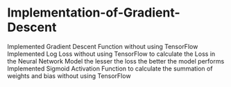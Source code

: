 # Implementation-of-Gradient-Descent
Implemented Gradient Descent Function without using TensorFlow
Implemented Log Loss without using TensorFlow to calculate the Loss in the Neural Network Model the lesser the loss the better the model performs
Implemented Sigmoid Activation Function to calculate the summation of weights and bias without using TensorFlow
